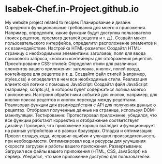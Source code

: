 # Isabek-Chef.in-Project.github.io
My website project related to recipes
Планирование и дизайн:
Определитя функциональные требования для моего о приложения. Например, определитя, какие функции будут доступны пользователю (поиск рецептов, просмотр деталей рецепта и т. д.).
Создайл макет пользовательского интерфейса, определитл расположение элементов и их взаимодействие.
Настройка HTML-разметки:
Создайтл HTML-страницу с необходимыми элементами: заголовок, поля для ввода поискового запроса, кнопки и контейнеры для отображения рецептов.
Проектирование CSS-стилей:
Определил стили для различных элементов вашего приложения: заголовка, кнопок, полей ввода, контейнеров для рецептов и т. д.
Создайтл файл стилей (например, styles.css) и определитл в нем все необходимые стили.
Реализация клиентской логики с помощью JavaScript:
Создайтл файл JavaScript (например, scripts.js), в котором будет содержаться логика моегоо приложения.
Настроил обработчики событий для кнопок, например, для кнопки поиска рецептов и кнопок перехода между рецептами.
Реализовал функции для взаимодействия с API для получения данных о рецептах.
Отобразил полученные данные на странице, используя DOM-манипуляции.
Тестирование:
Протестировал  приложение, убедился, что все функции работают корректно и отображение соответствует дизайну.
Проверил, что приложение хорошо выглядит и функционирует на разных устройствах и в разных браузерах.
Отладка и оптимизация:
Провел отладку кода, исправил ошибки и улучшил производительность при необходимости.
Оптимизировал код и ресурсы для улучшения скорости загрузки и работы вашего приложения.
Развертывание:
Загрузил все файлы вашего приложения (HTML, CSS, JavaScript) на сервер.
Убедился, что мое приложение доступно для пользователей.

